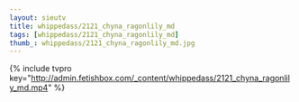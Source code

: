 ```yaml
--- 
layout: sieutv
title: whippedass/2121_chyna_ragonlily_md
tags: [whippedass/2121_chyna_ragonlily_md]
thumb_: whippedass/2121_chyna_ragonlily_md.jpg
---
```

{% include tvpro key="http://admin.fetishbox.com/_content/whippedass/2121_chyna_ragonlily_md.mp4" %} 
